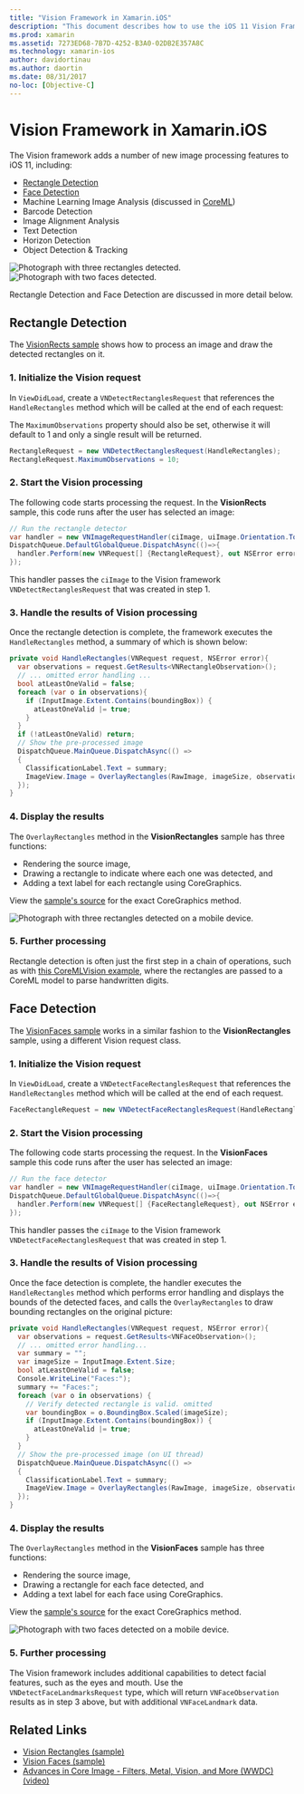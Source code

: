 ```yaml
---
title: "Vision Framework in Xamarin.iOS"
description: "This document describes how to use the iOS 11 Vision Framework in Xamarin.iOS. Specifically, it discusses rectangle detection and face detection."
ms.prod: xamarin
ms.assetid: 7273ED68-7B7D-4252-B3A0-02DB2E357A8C
ms.technology: xamarin-ios
author: davidortinau
ms.author: daortin
ms.date: 08/31/2017
no-loc: [Objective-C]
---
```


# Vision Framework in Xamarin.iOS

The Vision framework adds a number of new image processing features to iOS 11,
including:

- [Rectangle Detection](#rectangles)
- [Face Detection](#faces)
- Machine Learning Image Analysis (discussed in [CoreML](~/ios/platform/introduction-to-ios11/coreml.md))
- Barcode Detection
- Image Alignment Analysis
- Text Detection
- Horizon Detection
- Object Detection & Tracking

![Photograph with three rectangles detected.](vision-images/found-rectangles-tiny.png) ![Photograph with two faces detected.](vision-images/xamarin-home-faces-tiny.png)

Rectangle Detection and Face Detection are discussed in more detail below.

<a name="rectangles"></a>

## Rectangle Detection

The [VisionRects sample](/samples/xamarin/ios-samples/ios11-visionrectangles) shows
how to process an image and draw the detected rectangles on it.

### 1. Initialize the Vision request

In `ViewDidLoad`, create a `VNDetectRectanglesRequest` that references
the `HandleRectangles` method which will be called at the end of each request:

The `MaximumObservations` property should also be set, otherwise it will default to 1 and only a single result will be returned.

```csharp
RectangleRequest = new VNDetectRectanglesRequest(HandleRectangles);
RectangleRequest.MaximumObservations = 10;
```

### 2. Start the Vision processing

The following code starts processing the request. In the **VisionRects** sample, this code runs after the user has selected an image:

```csharp
// Run the rectangle detector
var handler = new VNImageRequestHandler(ciImage, uiImage.Orientation.ToCGImagePropertyOrientation(), new VNImageOptions());
DispatchQueue.DefaultGlobalQueue.DispatchAsync(()=>{
  handler.Perform(new VNRequest[] {RectangleRequest}, out NSError error);
});
```

This handler passes the `ciImage` to the Vision framework `VNDetectRectanglesRequest` that was created in step 1.

### 3. Handle the results of Vision processing

Once the rectangle detection is complete, the framework executes the `HandleRectangles` method,
a summary of which is shown below:

```csharp
private void HandleRectangles(VNRequest request, NSError error){
  var observations = request.GetResults<VNRectangleObservation>();
  // ... omitted error handling ...
  bool atLeastOneValid = false;
  foreach (var o in observations){
    if (InputImage.Extent.Contains(boundingBox)) {
      atLeastOneValid |= true;
    }
  }
  if (!atLeastOneValid) return;
  // Show the pre-processed image
  DispatchQueue.MainQueue.DispatchAsync(() =>
  {
    ClassificationLabel.Text = summary;
    ImageView.Image = OverlayRectangles(RawImage, imageSize, observations);
  });
}
```

### 4. Display the results

The `OverlayRectangles` method in the **VisionRectangles** sample has three functions:

- Rendering the source image,
- Drawing a rectangle to indicate where each one was detected, and
- Adding a text label for each rectangle using CoreGraphics.

View the [sample's source](/samples/xamarin/ios-samples/ios11-visionrectangles)
for the exact CoreGraphics method.

![Photograph with three rectangles detected on a mobile device.](vision-images/found-rectangles-phone-sml.png)

### 5. Further processing

Rectangle detection is often just the first step in a chain of operations,
such as with [this CoreMLVision example](~/ios/platform/introduction-to-ios11/coreml.md#coremlvision),
where the rectangles are passed to a CoreML model to parse handwritten digits.

<a name="faces"></a>

## Face Detection

The [VisionFaces sample](/samples/xamarin/ios-samples/ios11-visionfaces) works in
a similar fashion to the **VisionRectangles** sample, using a different
Vision request class.

### 1. Initialize the Vision request

In `ViewDidLoad`, create a `VNDetectFaceRectanglesRequest` that references the `HandleRectangles` method which will be called at the end of each request.

```csharp
FaceRectangleRequest = new VNDetectFaceRectanglesRequest(HandleRectangles);
```

### 2. Start the Vision processing

The following code starts processing the request. In the **VisionFaces** sample this code runs after the user has selected an image:

```csharp
// Run the face detector
var handler = new VNImageRequestHandler(ciImage, uiImage.Orientation.ToCGImagePropertyOrientation(), new VNImageOptions());
DispatchQueue.DefaultGlobalQueue.DispatchAsync(()=>{
  handler.Perform(new VNRequest[] {FaceRectangleRequest}, out NSError error);
});
```

This handler passes the `ciImage` to the Vision framework `VNDetectFaceRectanglesRequest` that was created in step 1.

### 3. Handle the results of Vision processing

Once the face detection is complete, the handler executes the `HandleRectangles` method
which performs error handling and displays the bounds of the detected faces, and calls the
`OverlayRectangles` to draw bounding rectangles on the original picture:

```csharp
private void HandleRectangles(VNRequest request, NSError error){
  var observations = request.GetResults<VNFaceObservation>();
  // ... omitted error handling...
  var summary = "";
  var imageSize = InputImage.Extent.Size;
  bool atLeastOneValid = false;
  Console.WriteLine("Faces:");
  summary += "Faces:";
  foreach (var o in observations) {
    // Verify detected rectangle is valid. omitted
    var boundingBox = o.BoundingBox.Scaled(imageSize);
    if (InputImage.Extent.Contains(boundingBox)) {
      atLeastOneValid |= true;
    }
  }
  // Show the pre-processed image (on UI thread)
  DispatchQueue.MainQueue.DispatchAsync(() =>
  {
    ClassificationLabel.Text = summary;
    ImageView.Image = OverlayRectangles(RawImage, imageSize, observations);
  });
}
```

### 4. Display the results

The `OverlayRectangles` method in the **VisionFaces** sample has three functions:

- Rendering the source image,
- Drawing a rectangle for each face detected, and
- Adding a text label for each face using CoreGraphics.

View the [sample's source](/samples/xamarin/ios-samples/ios11-visionfaces) for the exact CoreGraphics method.

![Photograph with two faces detected on a mobile device.](vision-images/found-faces-phone-sml.png)

### 5. Further processing

The Vision framework includes additional capabilities to detect
facial features, such as the eyes and mouth. Use the
`VNDetectFaceLandmarksRequest` type, which will return
`VNFaceObservation` results as in step 3 above, but with additional
`VNFaceLandmark` data.

## Related Links

- [Vision Rectangles (sample)](/samples/xamarin/ios-samples/ios11-visionrectangles)
- [Vision Faces (sample)](/samples/xamarin/ios-samples/ios11-visionfaces)
- [Advances in Core Image - Filters, Metal, Vision, and More (WWDC) (video)](https://developer.apple.com/videos/play/wwdc2017/510/)